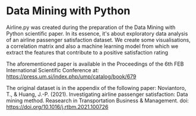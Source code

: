 # Data Mining with Python
Airline.py was created during the preparation of the Data Mining with Python scientific paper. In its essence, it's about exploratory data analysis of an airline passenger satisfaction dataset. We create some visualisations, a correlation matrix and also a machine learning model from which we extract the features that contribute to a positive satisfaction rating

The aforementioned paper is available in the Proceedings of the 6th FEB International Scientific Conference at: https://press.um.si/index.php/ump/catalog/book/679

The original dataset is in the appendix of the following paper: Noviantoro, T., & Huang, J.-P. (2021). Investigating airline passenger satisfaction: Data mining
method. Reasearch in Transportation Business & Management.
doi: https://doi.org/10.1016/j.rtbm.2021.100726
